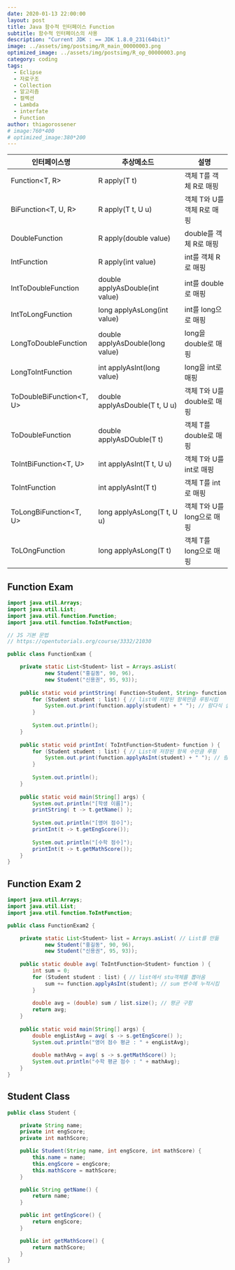 ```yaml
---
date: 2020-01-13 22:00:00
layout: post
title: Java 함수적 인터페이스 Function
subtitle: 함수적 인터페이스의 사용
description: "Current JDK : == JDK 1.8.0_231(64bit)"
image: ../assets/img/postsimg/R_main_00000003.png
optimized_image: ../assets/img/postsimg/R_op_00000003.png
category: coding
tags:
  - Eclipse
  - 자료구조
  - Collection
  - 알고리즘
  - 컬렉션
  - Lambda
  - interfate
  - Function
author: thiagorossener
# image:760*400
# optimized_image:380*200
---
```


| 인터페이스명             | 추상메소드                       | 설명                       |
|--------------------------|----------------------------------|----------------------------|
| Function<T, R>           | R apply(T t)                     | 객체 T를 객체 R로 매핑     |
| BiFunction<T, U, R>      | R apply(T t, U u)                | 객체 T와 U를 객체 R로 매핑 |
| DoubleFunction<R>        | R apply(double value)            | double를 객체 R로 매핑     |
| IntFunction<R>           | R apply(int value)               | int를 객체 R로 매핑        |
| IntToDoubleFunction      | double applyAsDouble(int value)  | int를 double로 매핑        |
| IntToLongFunction        | long applyAsLong(int value)      | int를 long으로 매핑        |
| LongToDoubleFunction     | double applyAsDouble(long value) | long을 double로 매핑       |
| LongToIntFunction        | int applyAsInt(long value)       | long을 int로 매핑          |
| ToDoubleBiFunction<T, U> | double applyAsDouble(T t, U u)   | 객체 T와 U를 double로 매핑 |
| ToDoubleFunction<T>      | double applyAsDOuble(T t)        | 객체 T를 double로 매핑     |
| ToIntBiFunction<T, U>    | int applyAsInt(T t, U u)         | 객체 T와 U를 int로 매핑    |
| ToIntFunction<T>         | int applyAsInt(T t)              | 객체 T를 int로 매핑        |
| ToLongBiFunction<T, U>   | long applyAsLong(T t, U u)       | 객체 T와 U를 long으로 매핑 |
| ToLOngFunction<T>        | long applyAsLong(T t)            | 객체 T를 long으로 매핑     |

## Function Exam

```java
import java.util.Arrays;
import java.util.List;
import java.util.function.Function;
import java.util.function.ToIntFunction;

// JS 기본 문법
// https://opentutorials.org/course/3332/21030

public class FunctionExam {

	private static List<Student> list = Arrays.asList(
			new Student("홍길동", 90, 96),
			new Student("신용권", 95, 93));
	
	public static void printString( Function<Student, String> function ) {
		for (Student student : list) { // list에 저장된 항목만큼 루핑시킴
			System.out.print(function.apply(student) + " "); // 람다식 실행
		}
		
		System.out.println();
	}
	
	public static void printInt( ToIntFunction<Student> function ) {
		for (Student student : list) { // List에 저장된 항목 수만큼 루핑
			System.out.print(function.applyAsInt(student) + " "); // 람다식 실행
		}
		
		System.out.println();
	}
	
	public static void main(String[] args) {
		System.out.println("[학생 이름]");
		printString( t -> t.getName() );
		
		System.out.println("[영어 점수]");
		printInt(t -> t.getEngScore());
		
		System.out.println("[수학 점수]");
		printInt(t -> t.getMathScore());
	}
}
```

## Function Exam 2

```java
import java.util.Arrays;
import java.util.List;
import java.util.function.ToIntFunction;

public class FunctionExam2 {

	private static List<Student> list = Arrays.asList( // List를 만듦
			new Student("홍길동", 90, 96),
			new Student("신용권", 95, 93));
	
	public static double avg( ToIntFunction<Student> function ) { 
		int sum = 0;
		for (Student student : list) { // list에서 stu객체를 뽑아옴
			sum += function.applyAsInt(student); // sum 변수에 누적시킴
		}
		
		double avg = (double) sum / list.size(); // 평균 구함
		return avg;
	}
	
	public static void main(String[] args) {
		double engListAvg = avg( s -> s.getEngScore() );
		System.out.println("영어 점수 평균 : " + engListAvg);
		
		double mathAvg = avg( s -> s.getMathScore() );
		System.out.println("수학 평균 점수 : " + mathAvg);
	}
}
```

## Student Class

```java
public class Student {

	private String name;
	private int engScore;
	private int mathScore;

	public Student(String name, int engScore, int mathScore) {
		this.name = name;
		this.engScore = engScore;
		this.mathScore = mathScore;
	}

	public String getName() {
		return name;
	}

	public int getEngScore() {
		return engScore;
	}

	public int getMathScore() {
		return mathScore;
	}
}
```
